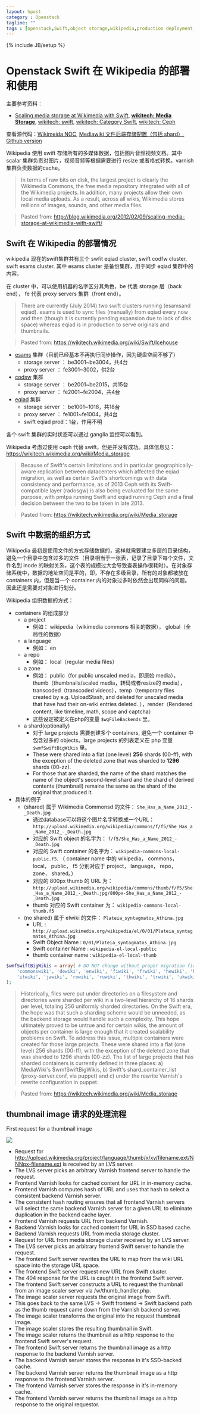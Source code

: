 ```yaml
---
layout: hpost
category : Openstack
tagline: ""
tags : [openstack,Swift,object storage,wikipedia,production deployment,use cases]
---
```

{% include JB/setup %}

# Openstack Swift 在 Wikipedia 的部署和使用

主要参考资料：

- [Scaling media storage at Wikimedia with Swift](http://blog.wikimedia.org/2012/02/09/scaling-media-storage-at-wikimedia-with-swift/), [__wikitech: Media Storage__](https://wikitech.wikimedia.org/wiki/Media_storage), [wikitech: swift](https://wikitech.wikimedia.org/wiki/Swift), [wikitech: Category Swift](https://wikitech.wikimedia.org/wiki/Category:Swift), [wikitech: Ceph](https://wikitech.wikimedia.org/wiki/Ceph)

查看源代码：[Wikimeida NOC](https://noc.wikimedia.org/), [Mediawiki 文件后端存储配置（包括 shard）](https://noc.wikimedia.org/conf/highlight.php?file=filebackend.php), [Github version](https://github.com/wikimedia/operations-mediawiki-config/blob/master/wmf-config/filebackend.php)

Wikipedia 使用 swift 存储所有的多媒体数据，包括图片音频视频文档。其中 scalar 集群负责对图片，视频音频等根据需要进行 resize 或者格式转换。varnish 集群负责数据的cache。

> In terms of raw bits on disk, the largest project is clearly the Wikimedia Commons, the free media repository integrated with all of the Wikimedia projects. In addition, many projects allow their own local media uploads. As a result, across all wikis, Wikimedia stores millions of images, sounds, and other media files.

> Pasted from: http://blog.wikimedia.org/2012/02/09/scaling-media-storage-at-wikimedia-with-swift/

## Swift 在 Wikipedia 的部署情况

wikipedia 现在的swift集群共有三个 swfit eqiad cluster, swift codfw cluster, swift esams cluster. 其中 esams cluster 是备份集群，用于同步 eqiad 集群中的内容。

在 cluster 中，可以使用机器的名字区分其角色，be 代表 storage 层（back end）， fe 代表 proxy servers 集群（front end）。

> There are currently (July 2014) two swift clusters running (esamsand eqiad). esams is used to sync files (manually) from eqiad every now and then (though it is currently pending expansion due to lack of disk space) whereas eqiad is in production to serve originals and thumbnails.

> Pasted from: https://wikitech.wikimedia.org/wiki/Swift/Icehouse

- [esams](https://ganglia.wikimedia.org/latest/?r=hour&cs=&ce=&m=cpu_report&s=by+name&c=Swift%2520esams&tab=m&vn=&hide-hf=false) 集群（目前已经基本不再执行同步操作，因为硬盘空间不够了）
    + storage server ： be3001~be3004，共4台
    + proxy server ： fe3001~3002，供2台
- [codsw](https://ganglia.wikimedia.org/latest/?c=Swift%20codfw&m=cpu_report&r=hour&s=by%20name&hc=4&mc=2) 集群
    + storage server ： be2001~be2015，共15台
    + proxy server ： fe2001~fe2004，共4台
- [eqiad](https://ganglia.wikimedia.org/latest/?r=hour&cs=&ce=&m=cpu_report&s=by+name&c=Swift%2520eqiad&tab=m&vn=default&hide-hf=false) 集群
    + storage server ： be1001~1018，共18台
    + proxy server ： fe1001~fe1004，共4台
    + swift eqiad prod：1台，作用不明

各个 swift 集群的实时状态可以通过 ganglia 监控可以看到。

Wikipedia 考虑过使用 ceph 代替 swift，但是并没有成功。具体信息见：https://wikitech.wikimedia.org/wiki/Media_storage

> Because of Swift's certain limitations and in particular geographically-aware replication between datacenters which affected the eqiad migration, as well as certain Swift's shortcomings with data consistency and performance, as of 2013 Ceph with its Swift-compatible layer (radosgw) is also being evaluated for the same purpose, with pmtpa running Swift and eqiad running Ceph and a final decision between the two to be taken in late 2013.

> Pasted from: https://wikitech.wikimedia.org/wiki/Media_storage

## Swift 中数据的组织方式

Wikipedia 最初是使用文件的方式存储数据的，这样就需要建立多层的目录结构，避免一个目录中包含过多的文件（目录相当于一张表，记录了目录下每个文件，文件名到 inode 的映射关系，这个表的规模过大会导致查表操作很耗时）。在对象存储系统中，数据的地址空间是平的，即，不存在多级目录，所有的对象都被放在 containers 内，但是当一个 container 内的对象过多时依然会出现同样的问题。因此还是需要对对象进行划分。

Wikipedia 组织数据的方式：

- containers 的组成部分
    + a project
        * 例如： wikipedia（wikimedia commons 相关的数据）， global（全局性的数据）
    + a language
        * 例如： en
    + a repo
        * 例如： local（regular media files）
    + a zone
        * 例如： public（for public unscaled media，即原始 media），thumb（thumbnails/scaled media，转码或者resize的 media），transcoded（transcoded videos），temp（temporary files created by e.g. UploadStash, and deleted for unscaled media that have had their on-wiki entries deleted. ），render（Rendered content, like timeline, math, scope and captcha）
        * 这些设定被定义在php的变量 `$wgFileBackends` 里。
    + a shard(optionally)
        * 对于 large projects 需要创建多个 containers, 避免一个 container 中包含过多的 objects。large projects 的列表定义在 php 变量 `$wmfSwiftBigWikis` 里。
        * These were shared into a flat (one level) __256__ shards (00-ff), with the exception of the deleted zone that was sharded to __1296__ shards (00-zz).
        * For those that are sharded, the name of the shard matches the name of the object's second-level shard and the shard of derived contents (thumbnail) remains the same as the shard of the original that produced it.
- 具体的例子
    + (shared) 属于 Wikimedia Commonsd 的文件： `She_Has_a_Name_2012_-_Death.jpg`
        * 通过database可以将这个图片名字转换成一个URL：`http://upload.wikimedia.org/wikipedia/commons/f/f5/She_Has_a_Name_2012_-_Death.jpg`
        * 对应的 Swift object 的名字为： `f/f5/She_Has_a_Name_2012_-_Death.jpg`
        * 对应的 Swift container 的名字为： `wikipedia-commons-local-public.f5`. （ container name 中的 wikipedia， commons， local， public， f5 分别对应于 project， language， repo， zone， shared。）
        * 对应的 800px thumb 的 URL 为： `http://upload.wikimedia.org/wikipedia/commons/thumb/f/f5/She_Has_a_Name_2012_-_Death.jpg/800px-She_Has_a_Name_2012_-_Death.jpg`
        * thumb 对应的 Swift container 为： `wikipedia-commons-local-thumb.f5`
    + (no shared) 属于 elwiki 的文件： `Plateia_syntagmatos_Athina.jpg `
        * URL : `http://upload.wikimedia.org/wikipedia/el/0/01/Plateia_syntagmatos_Athina.jpg`
        * Swift Object Name : `0/01/Plateia_syntagmatos_Athina.jpg`
        * Swift container Name : `wikipedia-el-local-public`
        * thumb container name : `wikipedia-el-local-thumb`

~~~php
$wmfSwiftBigWikis = array( # DO NOT change without proper migration first
    'commonswiki', 'dewiki', 'enwiki', 'fiwiki', 'frwiki', 'hewiki', 'huwiki', 'idwiki',
    'itwiki', 'jawiki', 'rowiki', 'ruwiki', 'thwiki', 'trwiki', 'ukwiki', 'zhwiki'
);
~~~

> Historically, files were put under directories on a filesystem and directories were sharded per wiki in a two-level hierarchy of 16 shards per level, totaling 256 uniformly sharded directories. On the Swift era, the hope was that such a sharding scheme would be unneeded, as the backend storage would handle such a complexity. This hope ultimately proved to be untrue and for certain wikis, the amount of objects per container is large enough that it created scalability problems on Swift. To address this issue, multiple containers were created for those large projects. These were shared into a flat (one level) 256 shards (00-ff), with the exception of the deleted zone that was sharded to 1296 shards (00-zz). The list of large projects that has sharded containers is currently defined in three places: a) MediaWiki's $wmfSwiftBigWikis, b) Swift's shard_container_list (proxy-server.conf, via puppet) and c) under the rewrite Varnish's rewrite configuration in puppet.

> Pasted from: https://wikitech.wikimedia.org/wiki/Media_storage

## thumbnail image 请求的处理流程

First request for a thumbnail image

![](/images/Thumbnail-stack.svg)

- Request for http://upload.wikimedia.org/project/language/thumb/x/xy/filename.ext/NNNpx-filename.ext is received by an LVS server.
- The LVS server picks an arbitrary Varnish frontend server to handle the request.
- Frontend Varnish looks for cached content for URL in in-memory cache.
- Frontend Varnish computes hash of URL and uses that hash to select a consistent backend Varnish server.
- The consistent hash routing ensures that all frontend Varnish servers will select the same backend Varnish server for a given URL to eliminate duplication in the backend cache layer.
- Frontend Varnish requests URL from backend Varnish.
- Backend Varnish looks for cached content for URL in SSD based cache.
- Backend Varnish requests URL from media storage cluster.
- Request for URL from media storage cluster received by an LVS server.
- The LVS server picks an arbitrary frontend Swift server to handle the request.
- The frontend Swift server rewrites the URL to map from the wiki URL space into the storage URL space.
- The frontend Swift server request new URL from Swift cluster.
- The 404 response for the URL is caught in the frontend Swift server.
- The frontend Swift server constructs a URL to request the thumbnail from an image scaler server via /w/thumb_handler.php.
- The image scaler server requests the original image from Swift.
- This goes back to the same LVS -> Swift frontend -> Swift backend path as the thumb request came down from the Varnish backend server.
- The image scaler transforms the original into the request thumbnail image.
- The image scaler stores the resulting thumbnail in Swift.
- The image scaler returns the thumbnail as a http response to the frontend Swift server's request.
- The frontend Swift server returns the thumbnail image as a http response to the backend Varnish server.
- The backend Varnish server stores the response in it's SSD-backed cache.
- The backend Varnish server returns the thumbnail image as a http response to the frontend Varnish server.
- The frontend Varnish server stores the response in it's in-memory cache.
- The frontend Varnish server returns the thumbnail image as a http response to the original requestor.